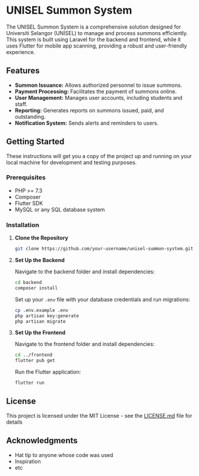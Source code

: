 # UNISEL Summon System

The UNISEL Summon System is a comprehensive solution designed for Universiti Selangor (UNISEL) to manage and process summons efficiently. This system is built using Laravel for the backend and frontend, while it uses Flutter for mobile app scanning, providing a robust and user-friendly experience.

## Features

- **Summon Issuance:** Allows authorized personnel to issue summons.
- **Payment Processing:** Facilitates the payment of summons online.
- **User Management:** Manages user accounts, including students and staff.
- **Reporting:** Generates reports on summons issued, paid, and outstanding.
- **Notification System:** Sends alerts and reminders to users.

## Getting Started

These instructions will get you a copy of the project up and running on your local machine for development and testing purposes.

### Prerequisites

- PHP >= 7.3
- Composer
- Flutter SDK
- MySQL or any SQL database system

### Installation

1. **Clone the Repository**

   ```bash
   git clone https://github.com/your-username/unisel-summon-system.git
   ```

2. **Set Up the Backend**

   Navigate to the backend folder and install dependencies:

   ```bash
   cd backend
   composer install
   ```

   Set up your `.env` file with your database credentials and run migrations:

   ```bash
   cp .env.example .env
   php artisan key:generate
   php artisan migrate
   ```

3. **Set Up the Frontend**

   Navigate to the frontend folder and install dependencies:

   ```bash
   cd ../frontend
   flutter pub get
   ```

   Run the Flutter application:

   ```bash
   flutter run
   ```

<!-- ## Usage

Provide instructions on how to use the system. -->

<!-- ## Contributing

Please read [CONTRIBUTING.md](CONTRIBUTING.md) for details on our code of conduct, and the process for submitting pull requests to us. -->

<!-- ## Versioning

We use [SemVer](http://semver.org/) for versioning. For the versions available, see the [tags on this repository](https://github.com/your-username/unisel-summon-system/tags). -->

<!-- ## Authors

- **Your Name** - *Initial work* - [YourUsername](https://github.com/YourUsername)

See also the list of [contributors](https://github.com/your-username/unisel-summon-system/contributors) who participated in this project. -->

## License

This project is licensed under the MIT License - see the [LICENSE.md](LICENSE.md) file for details

## Acknowledgments

- Hat tip to anyone whose code was used
- Inspiration
- etc

